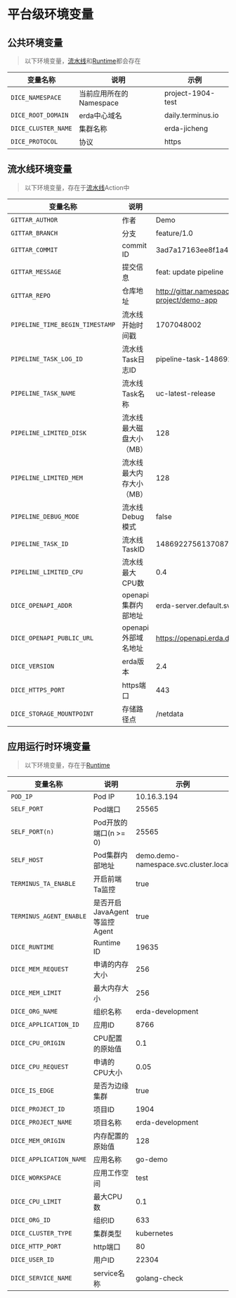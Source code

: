 # 平台级环境变量

## 公共环境变量

> 以下环境变量，[流水线](pipeline.md)和[Runtime](../../../quick-start/premise.md#服务和-runtime)都会存在

| 变量名称                | 说明                | 示例                |
|---------------------|-------------------|-------------------|
| `DICE_NAMESPACE`    | 当前应用所在的 Namespace | project-1904-test |
| `DICE_ROOT_DOMAIN`  | erda中心域名          | daily.terminus.io |
| `DICE_CLUSTER_NAME` | 集群名称              | erda-jicheng      |
| `DICE_PROTOCOL`     | 协议                | https             |

## 流水线环境变量

> 以下环境变量，存在于[流水线](pipeline.md)Action中

| 变量名称                            | 说明            | 示例                                                              |
|---------------------------------|---------------|-----------------------------------------------------------------|
| `GITTAR_AUTHOR`                 | 作者            | Demo                                                            |
| `GITTAR_BRANCH`                 | 分支            | feature/1.0                                                     |
| `GITTAR_COMMIT`                 | commit ID     | 3ad7a17163ee8f1a431389bea75a2738e710a4f0                        |
| `GITTAR_MESSAGE`                | 提交信息          | feat: update pipeline                                           |
| `GITTAR_REPO`                   | 仓库地址          | http://gittar.namespace.svc.cluster.local/demo-project/demo-app |
| `PIPELINE_TIME_BEGIN_TIMESTAMP` | 流水线开始时间戳      | 1707048002                                                      |
| `PIPELINE_TASK_LOG_ID`          | 流水线Task日志ID   | pipeline-task-1486922756137087                                  |
| `PIPELINE_TASK_NAME`            | 流水线Task名称     | uc-latest-release                                               |
| `PIPELINE_LIMITED_DISK`         | 流水线最大磁盘大小（MB） | 128                                                             |
| `PIPELINE_LIMITED_MEM`          | 流水线最大内存大小（MB） | 128                                                             |
| `PIPELINE_DEBUG_MODE`           | 流水线Debug模式    | false                                                           |
| `PIPELINE_TASK_ID`              | 流水线TaskID     | 1486922756137087                                                |
| `PIPELINE_LIMITED_CPU`          | 流水线最大CPU数     | 0.4                                                             |
| `DICE_OPENAPI_ADDR`             | openapi集群内部地址 | erda-server.default.svc.cluster.local:9529                      |
| `DICE_OPENAPI_PUBLIC_URL`       | openapi外部域名地址 | https://openapi.erda.daily.terminus.io/                         |
| `DICE_VERSION`                  | erda版本        | 2.4                                                             |
| `DICE_HTTPS_PORT`               | https端口       | 443                                                             |
| `DICE_STORAGE_MOUNTPOINT`       | 存储路径点         | /netdata                                                        |

## 应用运行时环境变量

> 以下环境变量，存在于[Runtime](../../../quick-start/premise.md#服务和-runtime)

| 变量名称                    | 说明                    | 示例                                    |
|-------------------------|-----------------------|---------------------------------------|
| `POD_IP`                | Pod IP                | 10.16.3.194                           |
| `SELF_PORT`             | Pod端口                 | 25565                                 |
| `SELF_PORT(n)`          | Pod开放的端口(n >= 0)      | 25565                                 |
| `SELF_HOST`             | Pod集群内部地址             | demo.demo-namespace.svc.cluster.local |
| `TERMINUS_TA_ENABLE`    | 开启前端Ta监控              | true                                  |
| `TERMINUS_AGENT_ENABLE` | 是否开启JavaAgent等监控Agent | true                                  |
| `DICE_RUNTIME`          | Runtime ID            | 19635                                 |
| `DICE_MEM_REQUEST`      | 申请的内存大小               | 256                                   |
| `DICE_MEM_LIMIT`        | 最大内存大小                | 256                                   |
| `DICE_ORG_NAME`         | 组织名称                  | erda-development                      |
| `DICE_APPLICATION_ID`   | 应用ID                  | 8766                                  |
| `DICE_CPU_ORIGIN`       | CPU配置的原始值             | 0.1                                   |
| `DICE_CPU_REQUEST`      | 申请的CPU大小              | 0.05                                  |
| `DICE_IS_EDGE`          | 是否为边缘集群               | true                                  |
| `DICE_PROJECT_ID`       | 项目ID                  | 1904                                  |
| `DICE_PROJECT_NAME`     | 项目名称                  | erda-development                      |
| `DICE_MEM_ORIGIN`       | 内存配置的原始值              | 128                                   |
| `DICE_APPLICATION_NAME` | 应用名称                  | go-demo                               |
| `DICE_WORKSPACE`        | 应用工作空间                | test                                  |
| `DICE_CPU_LIMIT`        | 最大CPU数                | 0.1                                   |
| `DICE_ORG_ID`           | 组织ID                  | 633                                   |
| `DICE_CLUSTER_TYPE`     | 集群类型                  | kubernetes                            |
| `DICE_HTTP_PORT`        | http端口                | 80                                    |
| `DICE_USER_ID`          | 用户ID                  | 22304                                 |
| `DICE_SERVICE_NAME`     | service名称             | golang-check                          |
